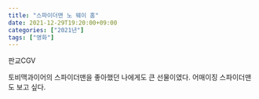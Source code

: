 ```yaml
---
title: "스파이더맨 노 웨이 홈"
date: 2021-12-29T19:20:00+09:00
categories: ["2021년"]
tags: ["영화"]
---
```


판교CGV

토비맥과이어의 스파이더맨을 좋아했던 나에게도 큰 선물이였다.
어매이징 스파이더맨도 보고 싶다.

